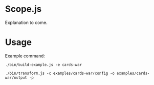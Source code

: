 # Scope.js

Explanation to come.

# Usage

Example command:

    ./bin/build-example.js -e cards-war

    ./bin/transform.js -c examples/cards-war/config -o examples/cards-war/output -p
